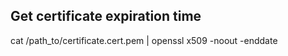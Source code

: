 ## Get certificate expiration time

  cat /path_to/certificate.cert.pem | openssl x509 -noout -enddate
